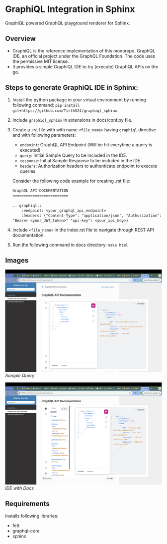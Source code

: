 # GraphiQL Integration in Sphinx
GraphiQL powered GraphQL playground renderer for Sphinx.

## Overview
- GraphiQL is the reference implementation of this monorepo, GraphQL IDE, an official project under the GraphQL Foundation. The code uses the permissive MIT license.
- It provides a simple GraphiQL IDE to try (execute) GraphQL APIs on the go.


## Steps to generate GraphiQL IDE in Sphinx:
1. Install the python package in your virtual environment by running following command:
`pip install git+https://github.com/TirthS24/graphiql_sphinx`
1. Include `graphiql_sphinx` in extensions in docs/conf.py file.
2. Create a .rst file with with name `<file_name>` having `graphiql` directive and with following parameters:
    - `endpoint`: GraphQL API Endpoint (Will be hit everytime a query is executed)
    - `query`: Initial Sample Query to be included in the IDE.
    - `response`: Initial Sample Response to be included in the IDE.
    - `headers`: Authorization headers to authenticate endpoint to execute queries.

    Consider the following code example for creating .rst file:
    ```
    GraphQL API DOCUMENTATION
    =========================

    .. graphiql::
        :endpoint: <your_graphql_api_endpoint>
        :headers: {"Content-Type": "application/json", "Authorization": "Bearer <your_JWT_token>" "api-key": <your_api_key>}
    ```

3. Include `<file_name>` in the index.rst file to navigate through REST API documentation.
4. Run the following command in docs directory: `make html`

## Images
![Sample Query and its Result](./utils/request.png)
*Sample Query*

![Queries Doc and IDE](./utils/view.png)
*IDE with Docs*

## Requirements
Installs following libraries:
- fett
- graphql-core
- sphinx
